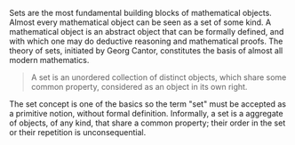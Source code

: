 Sets are the most fundamental building blocks of mathematical objects. Almost every mathematical object can be seen as a set of some kind. A mathematical object is an abstract object that can be formally defined, and with which one may do deductive reasoning and mathematical proofs. The theory of sets, initiated by Georg Cantor, constitutes the basis of almost all modern mathematics.

> A set is an unordered collection of distinct objects, which share some common property, considered as an object in its own right.

The set concept is one of the basics so the term "set" must be accepted as a primitive notion, without formal definition. Informally, a set is a aggregate of objects, of any kind, that share a common property; their order in the set or their repetition is unconsequential.
